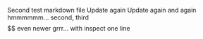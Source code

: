 Second test markdown file
Update again
Update again and again
hmmmmmm...
second, third
$$$$
$$
even newer
grrr...
with inspect
one line
